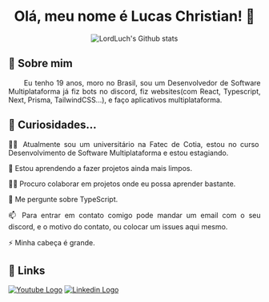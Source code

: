 <div align="center">
  <h1>Olá, meu nome é Lucas Christian! 👋</h1>
  <div>
    <img src="https://github-readme-stats.vercel.app/api?username=Lucas-Christian&show_icons=true&theme=github_dark&include_all_commits=true&count_private=true" alt="LordLuch's Github stats"/>
  </div>
</div>
<div align="justify">
  <h2>🚀 Sobre mim</h2>
  <p>
    &nbsp;&nbsp;&nbsp;&nbsp;&nbsp;&nbsp;Eu tenho 19 anos, moro 
    no Brasil, sou um Desenvolvedor de Software Multiplataforma 
    já fiz bots no discord, fiz websites(com React, Typescript, Next, Prisma, TailwindCSS...), e 
    faço aplicativos multiplataforma.
  </p>
<h2>👀 Curiosidades...</h2>
  <p>
    👩‍💻 Atualmente sou um universitário na Fatec de Cotia, estou no curso 
    Desenvolvimento de Software Multiplataforma e estou estagiando.
  </p>
  <p>
    🧠 Estou aprendendo a fazer projetos ainda mais limpos.
  </p>
  <p>
    👯‍♀️ Procuro colaborar em projetos onde eu possa aprender bastante.
  </p>
  <p>
    💬 Me pergunte sobre TypeScript.
  </p>
  <p>
    📫 Para entrar em contato comigo pode mandar um email
    com o seu discord, e o motivo do contato, ou colocar um
    issues aqui mesmo.
  </p>
  <p>
    ⚡️ Minha cabeça é grande.
  </p>
  <h2>🔗 Links</h2>
  <div>
    <a target="_blank" href="https://www.youtube.com/c/LordLuch"><img src="https://img.shields.io/badge/Youtube-FF0000?style=for-the-badge&logo=youtube&logoColor=white" alt="Youtube Logo" /></a>
    <a target="_blank" href="https://www.linkedin.com/in/lucas-christian-226846245/"><img src="https://img.shields.io/badge/linkedin-0A66C2?style=for-the-badge&logo=linkedin&logoColor=white" alt="Linkedin Logo" /></a>
  </div>
</div>
